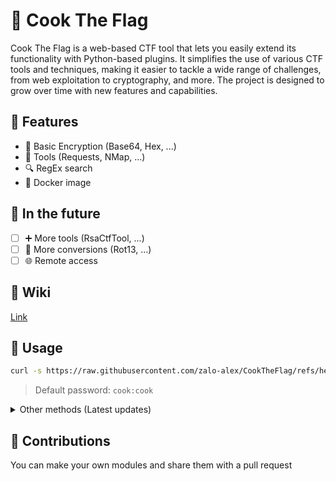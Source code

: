 
# 🏴 Cook The Flag

Cook The Flag is a web-based CTF tool that lets you easily extend its functionality with Python-based plugins. It simplifies the use of various CTF tools and techniques, making it easier to tackle a wide range of challenges, from web exploitation to cryptography, and more. The project is designed to grow over time with new features and capabilities.
## 📃 Features

 - 🧮 Basic Encryption (Base64, Hex, ...)
 - 🔨 Tools (Requests, NMap, ...)
 - 🔍 RegEx search
 - 🐳 Docker image

## 🌠 In the future
 - [ ] ➕ More tools (RsaCtfTool, ...)
 - [ ] 🔧 More conversions (Rot13, ...)
 - [ ] 🌐 Remote access 

## 📘 Wiki
[Link](https://zalo-alex.github.io/CookTheFlag/)

## 🚀 Usage
```bash
curl -s https://raw.githubusercontent.com/zalo-alex/CookTheFlag/refs/heads/main/run.sh | bash
```

> Default password: `cook:cook`

<details>
<summary>Other methods (Latest updates)</summary>

### Using DockerHub
```bash
docker run --pull=always --volume ~/.cooktheflag:/data -p 8080:8080 azalo/cooktheflag
```

### Using Dockerfile
```bash
git clone https://github.com/zalo-alex/CookTheFlag
cd CookTheFlag
sudo docker build -t cooktheflag .
sudo docker run --volume ~/.cooktheflag:/data -p 8080:8080 cooktheflag
```

### Using Python
```bash
git clone https://github.com/zalo-alex/CookTheFlag
cd CookTheFlag
python3 -m venv venv
. ./venv/bin/activate
pip install -r requirements.txt
FLASK_DB_MIGRATION=1 flask db upgrade
python3 app.py
```
</details>

## 👤 Contributions
You can make your own modules and share them with a pull request
